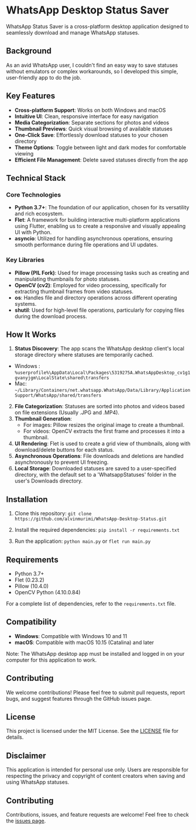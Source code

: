 # WhatsApp Desktop Status Saver

WhatsApp Status Saver is a cross-platform desktop application designed to seamlessly download and manage WhatsApp statuses.


## Background

As an avid WhatsApp user, I couldn't find an easy way to save statuses without emulators or complex workarounds, so I developed this simple, user-friendly app to do the job.

## Key Features

- **Cross-platform Support**: Works on both Windows and macOS
- **Intuitive UI**: Clean, responsive interface for easy navigation
- **Media Categorization**: Separate sections for photos and videos
- **Thumbnail Previews**: Quick visual browsing of available statuses
- **One-Click Save**: Effortlessly download statuses to your chosen directory
- **Theme Options**: Toggle between light and dark modes for comfortable viewing
- **Efficient File Management**: Delete saved statuses directly from the app
## Technical Stack

### Core Technologies

- **Python 3.7+**: The foundation of our application, chosen for its versatility and rich ecosystem.
- **Flet**: A framework for building interactive multi-platform applications using Flutter, enabling us to create a responsive and visually appealing UI with Python.
- **asyncio**: Utilized for handling asynchronous operations, ensuring smooth performance during file operations and UI updates.

### Key Libraries

- **Pillow (PIL Fork)**: Used for image processing tasks such as creating and manipulating thumbnails for photo statuses.
- **OpenCV (cv2)**: Employed for video processing, specifically for extracting thumbnail frames from video statuses.
- **os**: Handles file and directory operations across different operating systems.
- **shutil**: Used for high-level file operations, particularly for copying files during the download process.

## How It Works

1. **Status Discovery**: The app scans the WhatsApp desktop client's local storage directory where statuses are temporarily cached.
- Windows : ```%userprofile%\AppData\Local\Packages\5319275A.WhatsAppDesktop_cv1g1gvanyjgm\LocalState\shared\transfers```
- Mac: ```~/Library/Containers/net.whatsapp.WhatsApp/Data/Library/Application Support/WhatsApp/shared/transfers```

2. **File Categorization**: Statuses are sorted into photos and videos based on file extensions (Usually .JPG and .MP4).
3. **Thumbnail Generation**: 
   - For images: Pillow resizes the original image to create a thumbnail.
   - For videos: OpenCV extracts the first frame and processes it into a thumbnail.
4. **UI Rendering**: Flet is used to create a grid view of thumbnails, along with download/delete buttons for each status.
5. **Asynchronous Operations**: File downloads and deletions are handled asynchronously to prevent UI freezing.
6. **Local Storage**: Downloaded statuses are saved to a user-specified directory, with the default set to a 'WhatsappStatuses' folder in the user's Downloads directory.

## Installation

1. Clone this repository:
```git clone https://github.com/alvinmurimi/WhatsApp-Desktop-Status.git```

2. Install the required dependencies:
```pip install -r requirements.txt```

3. Run the application:
```python main.py``` or  ```flet run main.py```
## Requirements

- Python 3.7+
- Flet (0.23.2)
- Pillow (10.4.0)
- OpenCV Python (4.10.0.84)

  
For a complete list of dependencies, refer to the `requirements.txt` file.

## Compatibility

- **Windows**: Compatible with Windows 10 and 11
- **macOS**: Compatible with macOS 10.15 (Catalina) and later

Note: The WhatsApp desktop app must be installed and logged in on your computer for this application to work.

## Contributing

We welcome contributions! Please feel free to submit pull requests, report bugs, and suggest features through the GitHub issues page.

## License

This project is licensed under the MIT License. See the [LICENSE](LICENSE) file for details.

## Disclaimer

This application is intended for personal use only. Users are responsible for respecting the privacy and copyright of content creators when saving and using WhatsApp statuses.
## Contributing

Contributions, issues, and feature requests are welcome! Feel free to check the [issues page](https://github.com/alvinmurimi/WhatsApp-Desktop-Status/issues).
